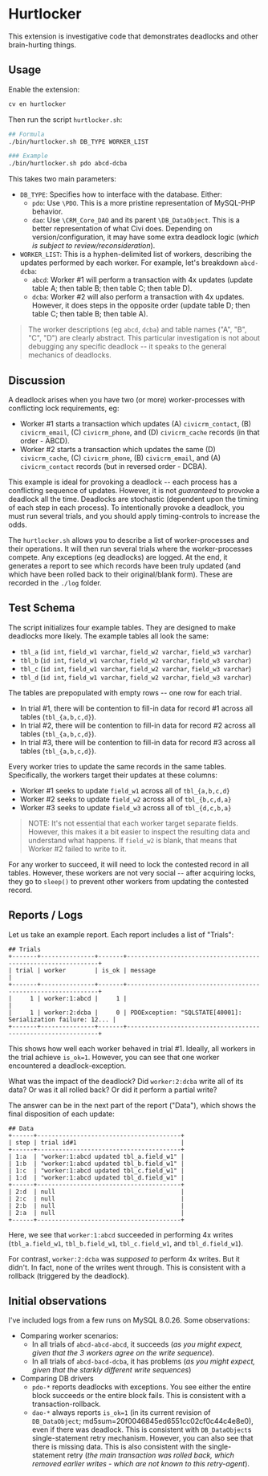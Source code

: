 # Hurtlocker

This extension is investigative code that demonstrates deadlocks and other brain-hurting things.

## Usage

Enable the extension:

```bash
cv en hurtlocker
```

Then run the script `hurtlocker.sh`:

```bash
## Formula
./bin/hurtlocker.sh DB_TYPE WORKER_LIST

### Example
./bin/hurtlocker.sh pdo abcd-dcba
```

This takes two main parameters:

* `DB_TYPE`: Specifies how to interface with the database. Either:
    * `pdo`: Use `\PDO`. This is a more pristine representation of MySQL-PHP behavior.
    * `dao`: Use `\CRM_Core_DAO` and its parent `\DB_DataObject`. This is a better representation of what Civi does. Depending on version/configuration, it may have some extra deadlock logic (*which is subject to review/reconsideration*).
* `WORKER_LIST`: This is a hyphen-delimited list of workers, describing the updates performed by each worker. For example, let's breakdown `abcd-dcba`:
    * `abcd`: Worker #1 will perform a transaction with 4x updates (update table A; then table B; then table C; then table D).
    * `dcba`: Worker #2 will also perform a transaction with 4x updates. However, it does steps in the opposite order (update table D; then table C; then table B; then table A).

> The worker descriptions (eg `abcd`, `dcba`) and table names ("A", "B", "C", "D") are clearly abstract.  This particular investigation is
> not about debugging any specific deadlock -- it speaks to the general mechanics of deadlocks.

## Discussion

A deadlock arises when you have two (or more) worker-processes with conflicting lock requirements, eg:

* Worker #1 starts a transaction which updates (A) `civicrm_contact`, (B) `civicrm_email`, (C) `civicrm_phone`, and (D) `civicrm_cache` records (in that order - ABCD).
* Worker #2 starts a transaction which updates the same (D) `civicrm_cache`, (C) `civicrm_phone`, (B) `civicrm_email`, and (A) `civicrm_contact` records (but in reversed order - DCBA).

This example is ideal for provoking a deadlock -- each process has a conflicting sequence of updates.  However, it is
not _guaranteed_ to provoke a deadlock all the time.  Deadlocks are stochastic (dependent upon the timing of each step
in each process).  To intentionally provoke a deadlock, you must run several trials, and you should apply
timing-controls to increase the odds.

The `hurtlocker.sh` allows you to describe a list of worker-processes and their operations.  It will then run several
trials where the worker-processes compete. Any exceptions (eg deadlocks) are logged. At the end, it generates a report
to see which records have been truly updated (and which have been rolled back to their original/blank form).
These are recorded in the `./log` folder.

## Test Schema

The script initializes four example tables. They are designed to make deadlocks more likely. The example tables all look the same:

* `tbl_a` (`id int`, `field_w1 varchar`, `field_w2 varchar`, `field_w3 varchar`)
* `tbl_b` (`id int`, `field_w1 varchar`, `field_w2 varchar`, `field_w3 varchar`)
* `tbl_c` (`id int`, `field_w1 varchar`, `field_w2 varchar`, `field_w3 varchar`)
* `tbl_d` (`id int`, `field_w1 varchar`, `field_w2 varchar`, `field_w3 varchar`)

The tables are prepopulated with empty rows -- one row for each trial.

* In trial #1, there will be contention to fill-in data for record #1 across all tables (`tbl_{a,b,c,d}`).
* In trial #2, there will be contention to fill-in data for record #2 across all tables (`tbl_{a,b,c,d}`).
* In trial #3, there will be contention to fill-in data for record #3 across all tables (`tbl_{a,b,c,d}`).

Every worker tries to update the same records in the same tables. Specifically, the workers target their updates at these columns:

* Worker #1 seeks to update `field_w1` across all of `tbl_{a,b,c,d}`
* Worker #2 seeks to update `field_w2` across all of `tbl_{b,c,d,a}`
* Worker #3 seeks to update `field_w3` across all of `tbl_{d,c,b,a}`

> NOTE: It's not essential that each worker target separate fields. However, this makes it a bit easier to inspect the resulting data and understand what happens. If `field_w2` is blank, that means that Worker #2 failed to write to it.

For any worker to succeed, it will need to lock the contested record in all tables. However, these workers are not very social -- after acquiring locks, they go to `sleep()` to prevent other workers from updating the contested record.

## Reports / Logs

Let us take an example report. Each report includes a list of "Trials":

```
## Trials
+-------+---------------+-------+--------------------------------------------------------------+
| trial | worker        | is_ok | message                                                      |
+-------+---------------+-------+--------------------------------------------------------------+
|     1 | worker:1:abcd |     1 |                                                              |
|     1 | worker:2:dcba |     0 | PDOException: "SQLSTATE[40001]: Serialization failure: 12... |
+-------+---------------+-------+--------------------------------------------------------------+
```

This shows how well each worker behaved in trial #1.  Ideally, all workers in the trial achieve `is_ok=1`.  However, you can
see that one worker encountered a deadlock-exception.

What was the impact of the deadlock?  Did `worker:2:dcba` write all of its data?  Or was it all rolled back?  Or did it perform a partial
write?

The answer can be in the next part of the report ("Data"), which shows the final disposition of each update:

```
## Data
+------+----------------------------------------+
| step | trial id#1                             |
+------+----------------------------------------+
| 1:a  | "worker:1:abcd updated tbl_a.field_w1" |
| 1:b  | "worker:1:abcd updated tbl_b.field_w1" |
| 1:c  | "worker:1:abcd updated tbl_c.field_w1" |
| 1:d  | "worker:1:abcd updated tbl_d.field_w1" |
+------+----------------------------------------+
| 2:d  | null                                   |
| 2:c  | null                                   |
| 2:b  | null                                   |
| 2:a  | null                                   |
+------+----------------------------------------+
```

Here, we see that `worker:1:abcd` succeeded in performing 4x writes (`tbl_a.field_w1`, `tbl_b.field_w1`, `tbl_c.field_w1`, and `tbl_d.field_w1`).

For contrast, `worker:2:dcba` was _supposed to_ perform 4x writes.  But it didn't.  In fact, none of the writes went through.  This is
consistent with a rollback (triggered by the deadlock).

## Initial observations

I've included logs from a few runs on MySQL 8.0.26. Some observations:

* Comparing worker scenarios:
    * In all trials of `abcd-abcd-abcd`, it succeeds (*as you might expect, given that the 3 workers agree on the write sequence*).
    * In all trials of `abcd-bacd-dcba`, it has problems (*as you might expect, given that the starkly different write sequences*)
* Comparing DB drivers
    * `pdo-*` reports deadlocks with exceptions. You see either the entire block succeeds or the entire block fails. This is consistent with a transaction-rollback.
    * `dao-*` always reports `is_ok=1` (in its current revision of `DB_DataObject`; md5sum=20f0046845ed6551cc02cf0c44c4e8e0), even if there was deadlock. This
      is consistent with `DB_DataObject`s single-statement retry mechanism. However, you can also see that there is missing data. This is also consistent with the
      single-statement retry (*the main transaction was rolled back, which removed earlier writes - which are not known to this retry-agent*).
